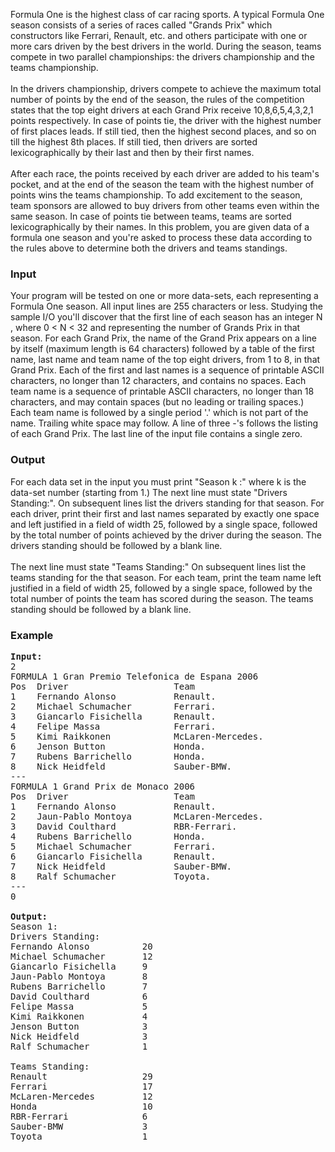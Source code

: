<p>Formula One is the highest class of car racing sports. A typical Formula One season consists of a series of races called "Grands Prix" which constructors like Ferrari, Renault, etc. and others participate with one or more cars driven by the best drivers in the world. During the season, teams compete in two parallel championships: the drivers championship and the teams championship.
<br><br>
In the drivers championship, drivers compete to achieve the maximum total number of points by the end of the season, the rules of the competition states that the top eight drivers at each Grand Prix receive 10,8,6,5,4,3,2,1 points respectively. In case of points tie, the driver with the highest number of first places leads. If still tied, then the highest second places, and so on till the highest 8th places. If still tied, then drivers are sorted lexicographically by their last and then by their first names.
<br><br>
After each race, the points received by each driver are added to his team's pocket, and at the end of the season the team with the highest number of points wins the teams championship. To add excitement to the season, team sponsors are allowed to buy drivers from other teams even within the same season. In case of points tie between teams, teams are sorted lexicographically by their names. In this problem, you are given data of a formula one season and you're asked to process these data according to the rules above to determine both the drivers and teams standings. 

</p><h3>Input</h3>
<p>Your program will be tested on one or more data-sets, each representing a Formula One season. All input lines are 255 characters or less. Studying the sample I/O you'll discover that the first line of each season has an integer N , where 0 &lt; N &lt; 32  and representing the number of Grands Prix in that season. For each Grand Prix, the name of the Grand Prix appears on a line by itself (maximum length is 64 characters) followed by a table of the first name, last name and team name of the top eight drivers, from 1 to 8, in that Grand Prix. Each of the first and last names is a sequence of printable ASCII characters, no longer than 12 characters, and contains no spaces. Each team name is a sequence of printable ASCII characters, no longer than 18 characters, and may contain spaces (but no leading or trailing spaces.) Each team name is followed by a single period '.' which is not part of the name. Trailing white space may follow. A line of three -'s follows the listing of each Grand Prix. The last line of the input file contains a single zero. 

</p><h3>Output</h3>
<p>For each data set in the input you must print "Season k :" where k  is the data-set number (starting from 1.) The next line must state "Drivers Standing:". On subsequent lines list the drivers standing for that season. For each driver, print their first and last names separated by exactly one space and left justified in a field of width 25, followed by a single space, followed by the total number of points achieved by the driver during the season. The drivers standing should be followed by a blank line.
<br><br>
The next line must state "Teams Standing:" On subsequent lines list the teams standing for the that season. For each team, print the team name left justified in a field of width 25, followed by a single space, followed by the total number of points the team has scored during the season. The teams standing should be followed by a blank line. 

</p><h3>Example</h3>

<pre><b>Input:</b>
2 
FORMULA 1 Gran Premio Telefonica de Espana 2006
Pos  Driver                    Team
1    Fernando Alonso           Renault.
2    Michael Schumacher        Ferrari.
3    Giancarlo Fisichella      Renault.
4    Felipe Massa              Ferrari.
5    Kimi Raikkonen            McLaren-Mercedes.
6    Jenson Button             Honda.
7    Rubens Barrichello        Honda.
8    Nick Heidfeld             Sauber-BMW.
---
FORMULA 1 Grand Prix de Monaco 2006
Pos  Driver                    Team
1    Fernando Alonso           Renault.
2    Jaun-Pablo Montoya        McLaren-Mercedes.
3    David Coulthard           RBR-Ferrari.
4    Rubens Barrichello        Honda.
5    Michael Schumacher        Ferrari.
6    Giancarlo Fisichella      Renault.
7    Nick Heidfeld             Sauber-BMW.
8    Ralf Schumacher           Toyota.
---
0

<b>Output:</b>
Season 1:
Drivers Standing:
Fernando Alonso          20
Michael Schumacher       12
Giancarlo Fisichella     9
Jaun-Pablo Montoya       8
Rubens Barrichello       7
David Coulthard          6
Felipe Massa             5
Kimi Raikkonen           4
Jenson Button            3
Nick Heidfeld            3
Ralf Schumacher          1

Teams Standing:
Renault                  29
Ferrari                  17
McLaren-Mercedes         12
Honda                    10
RBR-Ferrari              6
Sauber-BMW               3
Toyota                   1
</pre>